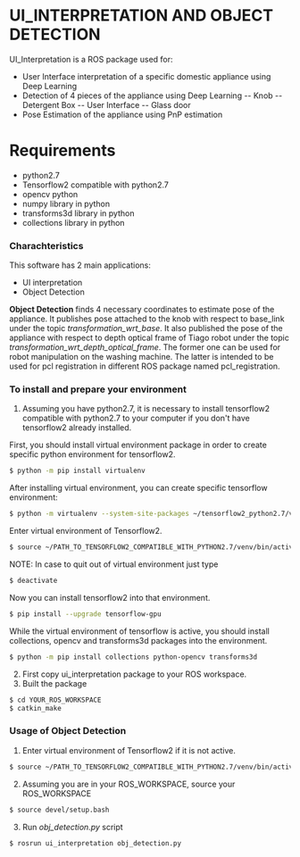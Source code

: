 # UI_INTERPRETATION AND OBJECT DETECTION

UI_Interpretation is a ROS package used for:
 - User Interface interpretation of a specific domestic appliance using Deep Learning
 - Detection of 4 pieces of the appliance using Deep Learning 
 -- Knob 
-- Detergent Box 
-- User Interface 
-- Glass door
- Pose Estimation of the appliance using PnP estimation

# Requirements
  - python2.7
  - Tensorflow2 compatible with python2.7
  - opencv python 
  - numpy library in python 
  - transforms3d library in python
  - collections library in python 

### Charachteristics
This software has 2 main applications:
- UI interpretation 
- Object Detection

**Object Detection** finds 4 necessary coordinates to estimate pose of the appliance. 
It publishes pose attached to the knob with respect to base_link  under the topic *transformation_wrt_base*.
It also published the pose of the appliance with respect to depth optical frame of Tiago robot under the topic *transformation_wrt_depth_optical_frame*.
The former one can be used for robot manipulation on the washing machine. The latter is intended to be used for pcl registration in different ROS package named pcl_registration.
### To install and prepare your environment
1) Assuming you have python2.7, it is necessary to install tensorflow2 compatible with python2.7 to your computer if you don't have tensorflow2 already installed.

First, you should install virtual environment package in order to create specific python environment for tensorflow2.
```sh
$ python -m pip install virtualenv
```
After installing virtual environment, you can create specific tensorflow environment:
```sh
$ python -m virtualenv --system-site-packages ~/tensorflow2_python2.7/venv
```
Enter virtual environment of Tensorflow2.
```sh
$ source ~/PATH_TO_TENSORFLOW2_COMPATIBLE_WITH_PYTHON2.7/venv/bin/activate
```
NOTE: In case to quit out of virtual environment just type 
```sh
$ deactivate
```
Now you can install tensorflow2 into that environment.
```sh
$ pip install --upgrade tensorflow-gpu
```
While the virtual environment of tensorflow is active, you should install collections, opencv and transforms3d packages into the environment. 
```sh
$ python -m pip install collections python-opencv transforms3d
```
2) First copy ui_interpretation package to your ROS workspace.
3) Built the package 
```sh
$ cd YOUR_ROS_WORKSPACE
$ catkin_make
```


### Usage of Object Detection
1) Enter virtual environment of Tensorflow2 if it is not active.
```sh
$ source ~/PATH_TO_TENSORFLOW2_COMPATIBLE_WITH_PYTHON2.7/venv/bin/activate
```

2) Assuming you are in your ROS_WORKSPACE, source your ROS_WORKSPACE
```sh
$ source devel/setup.bash
```
3) Run *obj_detection.py* script
```sh
$ rosrun ui_interpretation obj_detection.py
```

